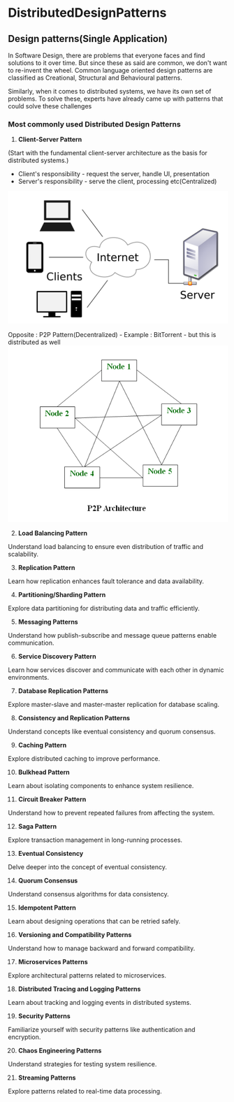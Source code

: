 # DistributedDesignPatterns

## Design patterns(Single Application)
In Software Design, there are problems that everyone faces and find solutions to it over time. But since these as said are common, we don't want to re-invent the wheel.
Common language oriented design patterns are classified as Creational, Structural and Behavioural patterns.

Similarly, when it comes to distributed systems, we have its own set of problems. To solve these, experts have already came up with patterns that could solve these challenges

### Most commonly used Distributed Design Patterns

1. **Client-Server Pattern**

(Start with the fundamental client-server architecture as the basis for distributed systems.)
* Client's responsibility - request the server, handle UI, presentation
* Server's responsibility - serve the client, processing etc(Centralized)

![ClientServer.png](Images/ClientServer.png)

Opposite :  P2P Pattern(Decentralized) - Example : BitTorrent - but this is distributed as well
![img.png](Images/P2P.png)


2. **Load Balancing Pattern**

Understand load balancing to ensure even distribution of traffic and scalability.

3. **Replication Pattern**

Learn how replication enhances fault tolerance and data availability.

4. **Partitioning/Sharding Pattern**

Explore data partitioning for distributing data and traffic efficiently.

5. **Messaging Patterns**

Understand how publish-subscribe and message queue patterns enable communication.

6. **Service Discovery Pattern**

Learn how services discover and communicate with each other in dynamic environments.

7. **Database Replication Patterns**

Explore master-slave and master-master replication for database scaling.

8. **Consistency and Replication Patterns**

Understand concepts like eventual consistency and quorum consensus.

9. **Caching Pattern**

Explore distributed caching to improve performance.

10. **Bulkhead Pattern**

Learn about isolating components to enhance system resilience.

11. **Circuit Breaker Pattern**

Understand how to prevent repeated failures from affecting the system.

12. **Saga Pattern**

Explore transaction management in long-running processes.

13. **Eventual Consistency**

Delve deeper into the concept of eventual consistency.

14. **Quorum Consensus**

Understand consensus algorithms for data consistency.

15. **Idempotent Pattern**

Learn about designing operations that can be retried safely.

16. **Versioning and Compatibility Patterns**

Understand how to manage backward and forward compatibility.

17. **Microservices Patterns**

Explore architectural patterns related to microservices.

18. **Distributed Tracing and Logging Patterns**

Learn about tracking and logging events in distributed systems.

19. **Security Patterns**

Familiarize yourself with security patterns like authentication and encryption.

20. **Chaos Engineering Patterns**

Understand strategies for testing system resilience.

21. **Streaming Patterns**

Explore patterns related to real-time data processing.